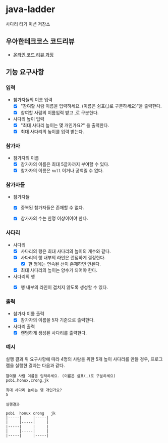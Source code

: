 # java-ladder

사다리 타기 미션 저장소

## 우아한테크코스 코드리뷰

- [온라인 코드 리뷰 과정](https://github.com/woowacourse/woowacourse-docs/blob/master/maincourse/README.md)

## 기능 요구사항

### 입력
- 참가자들의 이름 입력
  - [x] "참여할 사람 이름을 입력하세요. (이름은 쉼표(,)로 구분하세요)"을 출력한다.
  - [x] 참여할 사람의 이름입력 받고 ,로 구분한다.
- 사다리 높이 입력
  - [x] "최대 사다리 높이는 몇 개인가요?" 을 출력한다.
  - [x]  최대 사다리의 높이를 입력 받는다.

### 참가자
- 참가자의 이름
  - [x] 참가자의 이름은 최대 5글자까지 부여할 수 있다.
  - [x] 참가자의 이름은 `null` 이거나 공백일 수 없다.

### 참가자들
- 참가자들
  - [x] 중복된 참가자들은 존재할 수 없다.
  - [x] 참가자의 수는 한명 이상이어야 한다.


### 사다리
- 사다리
  - [x] 사다리의 행은 최대 사다리의 높이의 개수와 같다.
  - [x] 사다리의 행 내부의 라인은 랜덤하게 결정한다.
    - [x] 한 행에는 연속된 선이 존재하면 안된다.
  - [x] 최대 사다리의 높이는 양수가 되어야 한다.

- 사다리의 행
  - [x] 행 내부의 라인이 겹치지 않도록 생성할 수 있다.


### 출력
- 참가자 이름 출력
  - [x] 참가자의 이름을 5자 기준으로 출력한다.
- 사다리 출력
  - [x] 랜덤하게 생성된 사다리를 출력한다.

### 예시
실행 결과
위 요구사항에 따라 4명의 사람을 위한 5개 높이 사다리를 만들 경우, 프로그램을 실행한 결과는 다음과 같다.
```
참여할 사람 이름을 입력하세요. (이름은 쉼표(,)로 구분하세요)
pobi,honux,crong,jk

최대 사다리 높이는 몇 개인가요?
5

실행결과

pobi  honux crong   jk
|-----|     |-----|
|     |-----|     |
|-----|     |     |
|     |-----|     |
|-----|     |-----|
```
